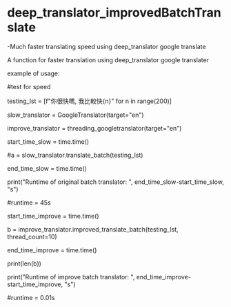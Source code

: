 # deep_translator_improvedBatchTranslate
-Much faster translating speed using deep_translator google translate

A function for faster translation using deep_translator google translater

example of usage:

#test for speed

testing_lst = [f"你很快嗎, 我比較快{n}" for n in range(200)]

slow_translator = GoogleTranslator(target="en")

improve_translator = threading_googletranslator(target="en")

start_time_slow = time.time()

#a = slow_translator.translate_batch(testing_lst)

end_time_slow = time.time()

print("Runtime of original batch translator: ", end_time_slow-start_time_slow, "s")

#runtime = 45s

start_time_improve = time.time()

b = improve_translator.improved_translate_batch(testing_lst, thread_count=10)

end_time_improve = time.time()

print(len(b))

print("Runtime of improve batch translator: ", end_time_improve-start_time_improve, "s")

#runtime = 0.01s
